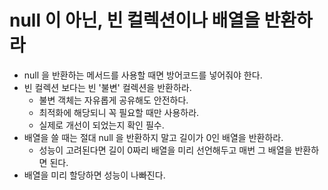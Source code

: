 # null 이 아닌, 빈 컬렉션이나 배열을 반환하라

* null 을 반환하는 메서드를 사용할 때면 방어코드를 넣어줘야 한다.
* 빈 컬렉션 보다는 빈 '불변' 컬렉션을 반환하라.
  * 불변 객체는 자유롭게 공유해도 안전하다.
  * 최적화에 해당되니 꼭 필요할 때만 사용하라.
  * 실제로 개선이 되었는지 확인 필수.
* 배열을 쓸 때는 절대 null 을 반환하지 말고 길이가 0인 배열을 반환하라.
  * 성능이 고려된다면 길이 0짜리 배열을 미리 선언해두고 매번 그 배열을 반환하면 된다.
* 배열을 미리 할당하면 성능이 나빠진다.